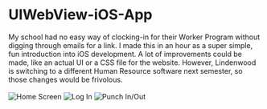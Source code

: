 # UIWebView-iOS-App
My school had no easy way of clocking-in for their Worker Program without digging through emails for a link. I made this in an hour as a super simple, fun introduction into iOS development. A lot of improvements could be made, like an actual UI or a CSS file for the website. However, Lindenwood is switching to a different Human Resource software next semester, so those changes would be frivolous.
<br><br>
![Home Screen](https://cloud.githubusercontent.com/assets/14076100/12877905/55106446-cde0-11e5-99bb-9f6a7213bf4f.PNG "Home Screen")
![Log In](https://cloud.githubusercontent.com/assets/14076100/12877904/550ee922-cde0-11e5-866e-3c3de0e6565b.PNG "Log In")
![Punch In/Out](https://cloud.githubusercontent.com/assets/14076100/12877903/550d3b2c-cde0-11e5-94be-e3b96edd2883.PNG "Punch In/Out")
